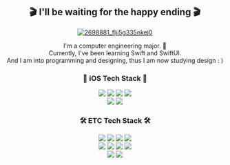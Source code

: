 <div align="center">
  
## 🎬 I'll be waiting for the happy ending 🎬
  
<a href="https://www.youtube.com/watch?v=IUT1qAhMY4w">![2698881_flji5g335nkej0](https://user-images.githubusercontent.com/83414134/207082316-bd9da42c-8eab-4b65-81bc-77200798794d.gif)</a>
  
I'm a computer engineering major. 🐥<br>
Currently, I've been learning Swift and SwiftUI.<br>
And I am into programming and designing, thus I am now studying design : )

### 📱 iOS Tech Stack 📱
<img src="https://img.shields.io/badge/iOS-000000?style=flat-square&logo=apple&logoColor=white"/> 
<img src="https://img.shields.io/badge/Swift-F15137?style=flat-square&logo=Swift&logoColor=white"/> 
<img src="https://img.shields.io/badge/RxSwift-B7178C?style=flat-square&logo=ReactiveX&logoColor=white"/>   
<img src="https://img.shields.io/badge/SwiftUI-0D52DB?style=flat-square&logo=Swift&logoColor=white"/><br> 
<img src="https://img.shields.io/badge/CocoaPods-EE3322?style=flat-square&logo=CocoaPods&logoColor=white"/> 
<img src="https://img.shields.io/badge/Realm-39477F?style=flat-square&logo=Realm&logoColor=white"/>

### 🛠 ETC Tech Stack 🛠
<img src="https://img.shields.io/badge/Android-3DDC84?style=flat-square&logo=Android&logoColor=white"/>
<img src="https://img.shields.io/badge/HTML-E34F26?style=flat-square&logo=HTML5&logoColor=white"/>
<img src="https://img.shields.io/badge/CSS-1572B6?style=flat-square&logo=CSS3&logoColor=white"/>
<img src="https://img.shields.io/badge/JavaScript-F7DF1E?style=flat-square&logo=JavaScript&logoColor=white"/><br>
  
<img src="https://img.shields.io/badge/Java-D04E3B?style=flat-square&logo=Oracle&logoColor=white"/> 
<img src="https://img.shields.io/badge/Python-3776AB?style=flat-square&logo=Python&logoColor=white"/>
<img src="https://img.shields.io/badge/MySQL-4479A1?style=flat-square&logo=MySQL&logoColor=white"/> 
<img src="https://img.shields.io/badge/MSSQL-CC2927?style=flat-square&logo=Microsoft SQL Server&logoColor=white"/></br>
<img src="https://img.shields.io/badge/Firebase-FFCA28?style=flat-square&logo=Firebase&logoColor=white"/> 
<img src="https://img.shields.io/badge/Postman-FF6C37?style=flat-square&logo=Postman&logoColor=white"/>
